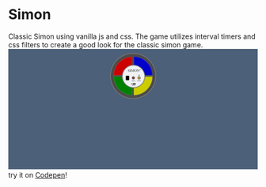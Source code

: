 # Simon
Classic Simon using vanilla js and css. The game utilizes interval timers and css filters to create a good look for the classic simon game.
![Image of simon]( ./simon.png )
try it on [Codepen](https://codepen.io/Cyberputty/full/aqdOWy/)!
